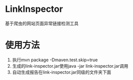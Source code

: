 # LinkInspector
基于爬虫的网站页面异常链接检测工具
# 使用方法
1. 执行mvn package -Dmaven.test.skip=true
2. 生成的link-inspector.jar使用java -jar link-inspector.jar调用
3. 自动生成报告在link-inspector.jar同级的文件夹下面